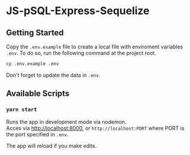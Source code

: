 # JS-pSQL-Express-Sequelize

## Getting Started

Copy the `.env.example` file to create a local file with enviroment variables `.env`. To do so, run the following command at the project root.
```bash
cp .env.example .env
```
Don't forget to update the data in `.env`.

## Available Scripts

### `yarn start`

Runs the app in development mode via nodemon.\
Acces via [http://localhost:8000](http://localhost:8000), or `http://localhost:PORT` where PORT is the port specified in `.env`.

The app will reload if you make edits.
